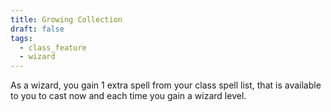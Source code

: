 ```yaml
---
title: Growing Collection
draft: false
tags:
  - class_feature
  - wizard
---
```

As a wizard, you gain 1 extra spell from your class spell list, that is available to you to cast now and each time you gain a wizard level.